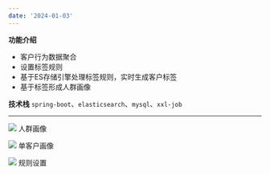```yaml
--- 
date: '2024-01-03'
---
```


**功能介绍**
- 客户行为数据聚合
- 设置标签规则
- 基于ES存储引擎处理标签规则，实时生成客户标签
- 基于标签形成人群画像

**技术栈** `spring-boot`、`elasticsearch`、`mysql`、`xxl-job`

----

![](/upload/2024110601.png)
人群画像

![](/upload/2024110602.png)
单客户画像

![](/upload/2024110603.png)
规则设置
